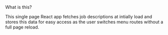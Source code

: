 What is this?

This single page React app fetches job descriptions at intially load and stores this data for easy access
as the user switches menu routes without a full page reload.




